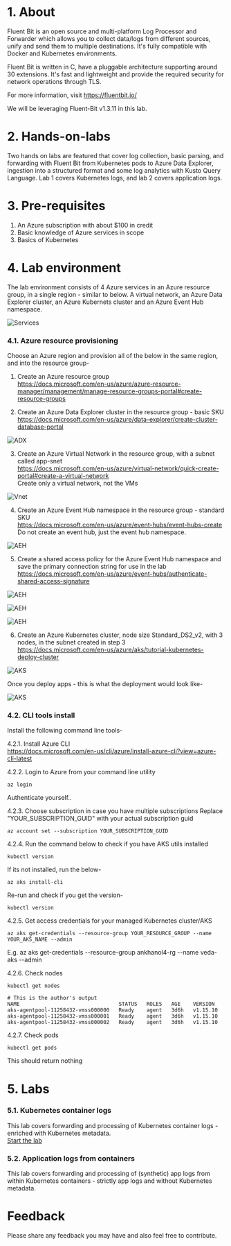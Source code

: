 # 1. About
Fluent Bit is an open source and multi-platform Log Processor and Forwarder which allows you to collect data/logs from different sources, unify and send them to multiple destinations. It's fully compatible with Docker and Kubernetes environments.

Fluent Bit is written in C, have a pluggable architecture supporting around 30 extensions. It's fast and lightweight and provide the required security for network operations through TLS.

For more information, visit https://fluentbit.io/

We will be leveraging Fluent-Bit v1.3.11 in this lab.

# 2. Hands-on-labs
Two hands on labs are featured that cover log collection, basic parsing, and forwarding with Fluent Bit from Kubernetes pods to Azure Data Explorer, ingestion into a structured format and some log analytics with Kusto Query Language.  Lab 1 covers Kubernetes logs, and lab 2 covers application logs.  

# 3. Pre-requisites
1.  An Azure subscription with about $100 in credit
2.  Basic knowledge of Azure services in scope
3.  Basics of Kubernetes

# 4. Lab environment

The lab environment consists of 4 Azure services in an Azure resource group, in a single region - similar to below.  A virtual network, an Azure Data Explorer cluster, an Azure Kubernets cluster and an Azure Event Hub namespace.

![Services](images/01-services.png)

### 4.1.  Azure resource provisioning
Choose an Azure region and provision all of the below in the same region, and into the resource group-
1.  Create an Azure resource group<br>
https://docs.microsoft.com/en-us/azure/azure-resource-manager/management/manage-resource-groups-portal#create-resource-groups

2.  Create an Azure Data Explorer cluster in the resource group - basic SKU<br>
https://docs.microsoft.com/en-us/azure/data-explorer/create-cluster-database-portal

![ADX](images/11-adx-base.png)

3.  Create an Azure Virtual Network in the resource group, with a subnet called app-snet<br>
https://docs.microsoft.com/en-us/azure/virtual-network/quick-create-portal#create-a-virtual-network<br>
Create only a virtual network, not the VMs<br>

![Vnet](images/18-vnet.png)

4.  Create an Azure Event Hub namespace in the resource group - standard SKU<br>
https://docs.microsoft.com/en-us/azure/event-hubs/event-hubs-create<br>
Do not create an event hub, just the event hub namespace.<br>

![AEH](images/02-aehns.png)

5.  Create a shared access policy for the Azure Event Hub namespace and save the primary connection string for use in the lab <br>
https://docs.microsoft.com/en-us/azure/event-hubs/authenticate-shared-access-signature


![AEH](images/03-aehns-SAP.png)


![AEH](images/04-aehns-SAP.png)


![AEH](images/05-aehns-SAP.png)

6.  Create an Azure Kubernetes cluster, node size Standard_DS2_v2, with 3 nodes, in the subnet created in step 3 <br>
https://docs.microsoft.com/en-us/azure/aks/tutorial-kubernetes-deploy-cluster

![AKS](images/17-aks.png)

Once you deploy apps - this is what the deployment would look like-

![AKS](images/23-aks-ref.png)

### 4.2. CLI tools install
Install the following command line tools-

4.2.1.  Install Azure CLI <br>
https://docs.microsoft.com/en-us/cli/azure/install-azure-cli?view=azure-cli-latest

4.2.2.  Login to Azure from your command line utility
```
az login
```
Authenticate yourself..

4.2.3.  Choose subscription in case you have multiple subscriptions
Replace "YOUR_SUBSCRIPTION_GUID" with your actual subscription guid
```
az account set --subscription YOUR_SUBSCRIPTION_GUID 
```

4.2.4.  Run the command below to check if you have AKS utils installed
```
kubectl version
```
If its not installed, run the below-
```
az aks install-cli
```
Re-run and check if you get the version-
```
kubectl version
```

4.2.5. Get access credentials for your managed Kubernetes cluster/AKS
```
az aks get-credentials --resource-group YOUR_RESOURCE_GROUP --name YOUR_AKS_NAME --admin
```
E.g.
az aks get-credentials --resource-group ankhanol4-rg --name veda-aks --admin

4.2.6. Check nodes
```
kubectl get nodes

# This is the author's output
NAME                                STATUS   ROLES   AGE    VERSION
aks-agentpool-11258432-vmss000000   Ready    agent   3d6h   v1.15.10
aks-agentpool-11258432-vmss000001   Ready    agent   3d6h   v1.15.10
aks-agentpool-11258432-vmss000002   Ready    agent   3d6h   v1.15.10
```

4.2.7. Check pods
```
kubectl get pods
```
This should return nothing

# 5. Labs

### 5.1.  Kubernetes container logs
This lab covers forwarding and processing of Kubernetes container logs - enriched with Kubernetes metadata. <br>
[Start the lab](k8s-container-logs/README.md)

### 5.2.  Application logs from containers
This lab covers forwarding and processing of (synthetic) app logs from within Kubernetes containers - strictly app logs and without Kubernetes metadata.

# Feedback
Please share any feedback you may have and also feel free to contribute. 
